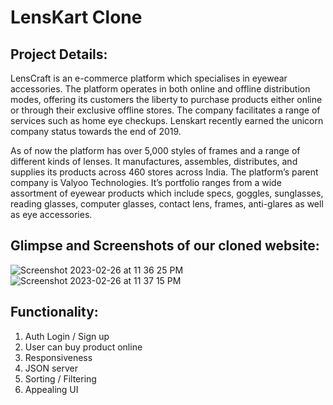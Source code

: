 # LensKart Clone

## Project Details: 

LensCraft is an e-commerce platform which specialises in eyewear accessories. The platform operates in both online and offline distribution modes, offering its customers the liberty to purchase products either online or through their exclusive offline stores. The company facilitates a range of services such as home eye checkups. Lenskart recently earned the unicorn company status towards the end of 2019. 

As of now the platform has over 5,000 styles of frames and a range of different kinds of lenses. It manufactures, assembles, distributes, and supplies its products across 460 stores across India. The platform’s parent company is Valyoo Technologies. It’s portfolio ranges from a wide assortment of eyewear products which include specs, goggles, sunglasses, reading glasses, computer glasses, contact lens, frames, anti-glares as well as eye accessories. 


## Glimpse and Screenshots of our cloned website:

![Screenshot 2023-02-26 at 11 36 25 PM](https://user-images.githubusercontent.com/115465646/221428231-a8dfaba4-4947-42ac-8b41-57fb5d7b699b.png)
![Screenshot 2023-02-26 at 11 37 15 PM](https://user-images.githubusercontent.com/115465646/221428274-e5287a2d-ca65-48de-a739-124909247187.png)



## Functionality:

1. Auth Login / Sign up
2. User can buy product online
3. Responsiveness
4. JSON server
5. Sorting / Filtering
6. Appealing UI
